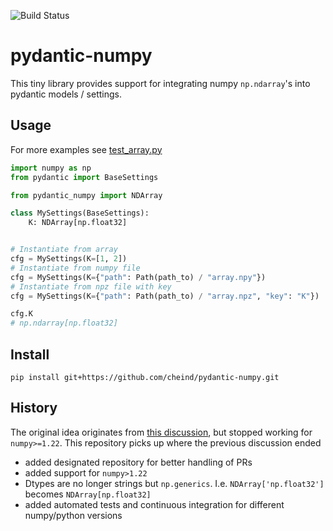 ![Build Status](https://github.com/cheind/pydantic-numpy/actions/workflows/python-package.yml/badge.svg)

# pydantic-numpy
This tiny library provides support for integrating numpy `np.ndarray`'s into pydantic models / settings. 

## Usage
For more examples see [test_array.py](./tests/test_array.py)

```python
import numpy as np
from pydantic import BaseSettings

from pydantic_numpy import NDArray

class MySettings(BaseSettings):
    K: NDArray[np.float32]


# Instantiate from array
cfg = MySettings(K=[1, 2])
# Instantiate from numpy file
cfg = MySettings(K={"path": Path(path_to) / "array.npy"})
# Instantiate from npz file with key
cfg = MySettings(K={"path": Path(path_to) / "array.npz", "key": "K"})

cfg.K
# np.ndarray[np.float32]
```

## Install
```
pip install git+https://github.com/cheind/pydantic-numpy.git
```

## History
The original idea originates from [this discussion](https://gist.github.com/danielhfrank/00e6b8556eed73fb4053450e602d2434), but stopped working for `numpy>=1.22`. This repository picks up where the previous discussion ended
 - added designated repository for better handling of PRs
 - added support for `numpy>1.22`
 - Dtypes are no longer strings but `np.generics`. I.e. `NDArray['np.float32']` becomes `NDArray[np.float32]`
 - added automated tests and continuous integration for different numpy/python versions
 